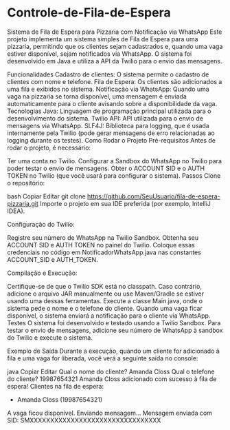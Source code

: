 # Controle-de-Fila-de-Espera

Sistema de Fila de Espera para Pizzaria com Notificação via WhatsApp
Este projeto implementa um sistema simples de Fila de Espera para uma pizzaria, permitindo que os clientes sejam cadastrados e, quando uma vaga estiver disponível, sejam notificados via WhatsApp. O sistema foi desenvolvido em Java e utiliza a API da Twilio para o envio das mensagens.

Funcionalidades
Cadastro de clientes: O sistema permite o cadastro de clientes com nome e telefone.
Fila de Espera: Os clientes são adicionados a uma fila e exibidos no sistema.
Notificação via WhatsApp: Quando uma vaga na pizzaria se torna disponível, uma mensagem é enviada automaticamente para o cliente avisando sobre a disponibilidade da vaga.
Tecnologias
Java: Linguagem de programação principal utilizada para o desenvolvimento do sistema.
Twilio API: API utilizada para o envio de mensagens via WhatsApp.
SLF4J: Biblioteca para logging, que é usada internamente pela Twilio (pode gerar mensagens de erro relacionadas ao logging durante os testes).
Como Rodar o Projeto
Pré-requisitos
Antes de rodar o projeto, é necessário:

Ter uma conta no Twilio.
Configurar a Sandbox do WhatsApp no Twilio para poder testar o envio de mensagens.
Obter o ACCOUNT SID e o AUTH TOKEN no Twilio (que você usará para configurar o sistema).
Passos
Clone o repositório:

bash
Copiar
Editar
git clone https://github.com/SeuUsuario/fila-de-espera-pizzaria.git
Importe o projeto em sua IDE preferida (por exemplo, IntelliJ IDEA).

Configuração do Twilio:

Registre seu número de WhatsApp na Twilio Sandbox.
Obtenha seu ACCOUNT SID e AUTH TOKEN no painel do Twilio.
Coloque essas credenciais no código em NotificadorWhatsApp.java nas constantes ACCOUNT_SID e AUTH_TOKEN.

Compilação e Execução:

Certifique-se de que o Twilio SDK está no classpath. Caso contrário, adicione o arquivo JAR manualmente ou use Maven/Gradle se estiver usando uma dessas ferramentas.
Execute a classe Main.java, onde o sistema pede o nome e o telefone do cliente.
Quando uma vaga ficar disponível, o sistema enviará a notificação para o cliente via WhatsApp.
Testes
O sistema foi desenvolvido e testado usando a Twilio Sandbox. Para testar o envio de mensagens, adicione seu número de WhatsApp à sandbox do Twilio e execute o sistema.

Exemplo de Saída
Durante a execução, quando um cliente for adicionado à fila e uma vaga for liberada, você verá a seguinte saída no console:

java
Copiar
Editar
Qual o nome do cliente?
Amanda Closs
Qual o telefone do cliente?
19987654321
Amanda Closs adicionado com sucesso à fila de espera!
Clientes na fila de espera:
- Amanda Closs (19987654321)

A vaga ficou disponível. Enviando mensagem...
Mensagem enviada com SID: SMXXXXXXXXXXXXXXXXXXXXXXXXXXXXXXXX
